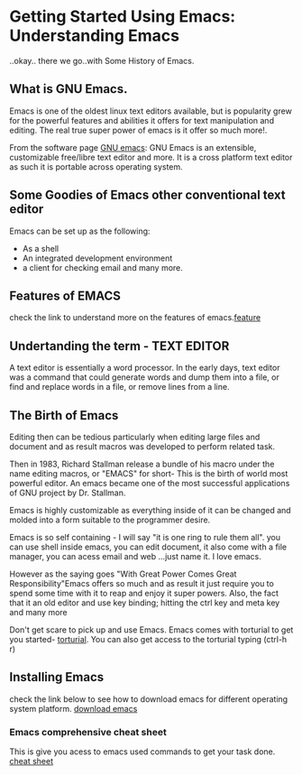 # Getting Started Using Emacs: Understanding Emacs

..okay.. there we go..with Some History of Emacs.

## What is GNU Emacs.

Emacs is one of the oldest linux text editors available, but is popularity grew for the powerful features and abilities it offers for text manipulation and editing. The real true super power of emacs is it offer so much more!.

From the software page [GNU emacs](https://www.gnu.org/software/emacs/): GNU Emacs is an extensible, customizable free/libre text editor and more. It is a cross platform text editor as such it is portable across operating system.

## Some Goodies of Emacs other conventional text editor
Emacs can be set up as the following:

* As a shell
* An integrated development environment
* a client for checking email and many more.

## Features of EMACS
check the link to understand more on the features of emacs.[feature](https://opensource.com/resources/what-emacs)

## Undertanding the term - TEXT EDITOR
A text editor is essentially a word processor. In the early days, text editor was a command that could generate words and dump them into a file, or find and replace words in a file, or remove lines from a line.

## The Birth of Emacs
Editing then can be tedious particularly when editing large files and document and as result macros was developed to perform related  task.

Then in 1983, Richard Stallman release a bundle of his macro under the name editing macros, or "EMACS" for short- This is the birth of world most powerful editor. An emacs became one of the most successful applications of GNU project by Dr. Stallman.

Emacs is highly customizable as everything inside of it can be changed and molded into a form suitable to the programmer desire.

Emacs is so self containing - I will say "it is one ring to rule them all". you can use shell inside emacs, you can edit document, it also come with a file manager, you can acess email and web ...just name it. I love emacs.

However as the saying goes "With Great Power Comes Great Responsibility"Emacs offers so much and as result it just require you to spend some time with it to reap and enjoy it super powers. Also, the fact that it an old editor and use key binding; hitting the ctrl key and meta key and many  more

Don't get scare to pick up and use Emacs. Emacs comes with torturial to get you started- [torturial](https://www.gnu.org/software/emacs/manual/html_node/emacs/index.html). You can also get access to the torturial typing (ctrl-h r)

## Installing Emacs
check the link below to see how to download emacs for different operating system platform.
[download emacs](https://www.gnu.org/software/emacs/download.html)

### Emacs comprehensive cheat sheet
This is give you acess to emacs used commands to get your task done.
[cheat sheet](https://www.gnu.org/software/emacs/refcards/pdf/refcard.pdf)


